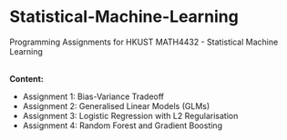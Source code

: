 # Statistical-Machine-Learning

Programming Assignments for HKUST MATH4432 - Statistical Machine Learning<br><br>

<b>Content:</b><br>

<ul>
  <li>Assignment 1: Bias-Variance Tradeoff<br></li>
  <li>Assignment 2: Generalised Linear Models (GLMs)<br></li>
  <li>Assignment 3: Logistic Regression with L2 Regularisation<br></li>
  <li>Assignment 4: Random Forest and Gradient Boosting<br></li>
</ul>
